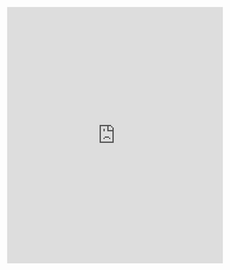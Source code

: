 
<embed src="https://groupesaur.sharepoint.com/:b:/r/sites/basedeconnaissancedugroupesaur/Documents%20partages/CC.pdf?csf=1&e=FHmLrg" type="application/pdf" width="100%" height="600px" />
